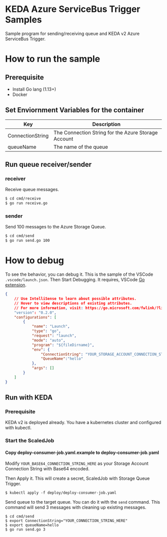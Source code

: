 # KEDA Azure ServiceBus Trigger Samples

Sample program for sending/receiving queue and KEDA v2 Azure ServiceBus Trigger. 

# How to run the sample

## Prerequisite
* Install Go lang (1.13+)
* Docker

## Set Enviornment Variables for the container

| Key | Description |
| ---- | ------ |
| ConnectionString | The Connection String for the Azure Storage Account |
| queueName | The name of the queue |

## Run queue receiver/sender

### receiver

Receive queue messages.

```bash
$ cd cmd/receive
$ go run receive.go
```

### sender

Send 100 messages to the Azure Storage Queue.

```bash
$ cd cmd/send
$ go run send.go 100
```

# How to debug

To see the behavior, you can debug it. This is the sample of the VSCode `.vscode/launch.json`. Then Start Debugging. 
It requires, VSCode [Go extension](https://marketplace.visualstudio.com/items?itemName=golang.Go).

```json
{
    // Use IntelliSense to learn about possible attributes.
    // Hover to view descriptions of existing attributes.
    // For more information, visit: https://go.microsoft.com/fwlink/?linkid=830387
    "version": "0.2.0",
    "configurations": [
        {
            "name": "Launch",
            "type": "go",
            "request": "launch",
            "mode": "auto",
            "program": "${fileDirname}",
            "env": {
                "ConnectionString": "YOUR_STORAGE_ACCOUNT_CONNECTION_STRING_HERE",
                "QueueName":"hello"
            },
            "args": []
        }
    ]
}
```

## Run with KEDA

### Prerequisite
KEDA v2 is deployed already. 
You have a kubernetes cluster and configured with kubectl. 

### Start the ScaledJob

#### Copy deploy-consumer-job.yaml.example to deploy-consumer-job.yaml
Modify `YOUR_BASE64_CONNECTION_STRING_HERE` as your Storage Account Connection String with Base64 encoded. 

Then Apply it. This will create a secret, ScaledJob with Storage Queue Trigger.

```
$ kubectl apply -f deploy/deploy-consumer-job.yaml
```

Send queue to the target queue. You can do it with the `send` command. This command will send 3 messages with cleaning up existing messages.

```
$ cd cmd/send
$ export ConnectionString="YOUR_CONNECTION_STRING_HERE"
$ export queueName=hello
$ go run send.go 3
```